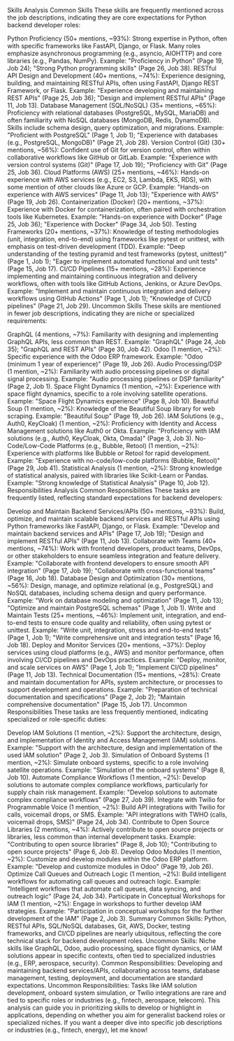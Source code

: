 Skills Analysis
Common Skills
These skills are frequently mentioned across the job descriptions, indicating they are core expectations for Python backend developer roles:

Python Proficiency (50+ mentions, ~93%):
Strong expertise in Python, often with specific frameworks like FastAPI, Django, or Flask. Many roles emphasize asynchronous programming (e.g., asyncio, AIOHTTP) and core libraries (e.g., Pandas, NumPy).
Example: "Proficiency in Python" (Page 19, Job 24); "Strong Python programming skills" (Page 26, Job 38).
RESTful API Design and Development (40+ mentions, ~74%):
Experience designing, building, and maintaining RESTful APIs, often using FastAPI, Django REST Framework, or Flask.
Example: "Experience developing and maintaining REST APIs" (Page 25, Job 36); "Design and implement RESTful APIs" (Page 11, Job 13).
Database Management (SQL/NoSQL) (35+ mentions, ~65%):
Proficiency with relational databases (PostgreSQL, MySQL, MariaDB) and often familiarity with NoSQL databases (MongoDB, Redis, DynamoDB). Skills include schema design, query optimization, and migrations.
Example: "Proficient with PostgreSQL" (Page 1, Job 1); "Experience with databases (e.g., PostgreSQL, MongoDB)" (Page 21, Job 28).
Version Control (Git) (30+ mentions, ~56%):
Confident use of Git for version control, often within collaborative workflows like GitHub or GitLab.
Example: "Experience with version control systems (Git)" (Page 17, Job 19); "Proficiency with Git" (Page 25, Job 36).
Cloud Platforms (AWS) (25+ mentions, ~46%):
Hands-on experience with AWS services (e.g., EC2, S3, Lambda, EKS, RDS), with some mention of other clouds like Azure or GCP.
Example: "Hands-on experience with AWS services" (Page 11, Job 13); "Experience with AWS" (Page 19, Job 26).
Containerization (Docker) (20+ mentions, ~37%):
Experience with Docker for containerization, often paired with orchestration tools like Kubernetes.
Example: "Hands-on experience with Docker" (Page 25, Job 36); "Experience with Docker" (Page 34, Job 50).
Testing Frameworks (20+ mentions, ~37%):
Knowledge of testing methodologies (unit, integration, end-to-end) using frameworks like pytest or unittest, with emphasis on test-driven development (TDD).
Example: "Deep understanding of the testing pyramid and test frameworks (pytest, unittest)" (Page 1, Job 1); "Eager to implement automated functional and unit tests" (Page 15, Job 17).
CI/CD Pipelines (15+ mentions, ~28%):
Experience implementing and maintaining continuous integration and delivery workflows, often with tools like GitHub Actions, Jenkins, or Azure DevOps.
Example: "Implement and maintain continuous integration and delivery workflows using GitHub Actions" (Page 1, Job 1); "Knowledge of CI/CD pipelines" (Page 21, Job 29).
Uncommon Skills
These skills are mentioned in fewer job descriptions, indicating they are niche or specialized requirements:

GraphQL (4 mentions, ~7%):
Familiarity with designing and implementing GraphQL APIs, less common than REST.
Example: "GraphQL" (Page 24, Job 35); "GraphQL and REST APIs" (Page 30, Job 42).
Odoo (1 mention, ~2%):
Specific experience with the Odoo ERP framework.
Example: "Odoo (minimum 1 year of experience)" (Page 19, Job 26).
Audio Processing/DSP (1 mention, ~2%):
Familiarity with audio processing pipelines or digital signal processing.
Example: "Audio processing pipelines or DSP familiarity" (Page 2, Job 1).
Space Flight Dynamics (1 mention, ~2%):
Experience with space flight dynamics, specific to a role involving satellite operations.
Example: "Space Flight Dynamics experience" (Page 8, Job 10).
Beautiful Soup (1 mention, ~2%):
Knowledge of the Beautiful Soup library for web scraping.
Example: "Beautiful Soup" (Page 19, Job 26).
IAM Solutions (e.g., Auth0, KeyCloak) (1 mention, ~2%):
Proficiency with Identity and Access Management solutions like Auth0 or Okta.
Example: "Proficiency with IAM solutions (e.g., Auth0, KeyCloak, Okta, Omada)" (Page 3, Job 3).
No-Code/Low-Code Platforms (e.g., Bubble, Retool) (1 mention, ~2%):
Experience with platforms like Bubble or Retool for rapid development.
Example: "Experience with no-code/low-code platforms (Bubble, Retool)" (Page 29, Job 41).
Statistical Analysis (1 mention, ~2%):
Strong knowledge of statistical analysis, paired with libraries like Scikit-Learn or Pandas.
Example: "Strong knowledge of Statistical Analysis" (Page 10, Job 12).
Responsibilities Analysis
Common Responsibilities
These tasks are frequently listed, reflecting standard expectations for backend developers:

Develop and Maintain Backend Services/APIs (50+ mentions, ~93%):
Build, optimize, and maintain scalable backend services and RESTful APIs using Python frameworks like FastAPI, Django, or Flask.
Example: "Develop and maintain backend services and APIs" (Page 17, Job 19); "Design and implement RESTful APIs" (Page 11, Job 13).
Collaborate with Teams (40+ mentions, ~74%):
Work with frontend developers, product teams, DevOps, or other stakeholders to ensure seamless integration and feature delivery.
Example: "Collaborate with frontend developers to ensure smooth API integration" (Page 17, Job 19); "Collaborate with cross-functional teams" (Page 16, Job 18).
Database Design and Optimization (30+ mentions, ~56%):
Design, manage, and optimize relational (e.g., PostgreSQL) and NoSQL databases, including schema design and query performance.
Example: "Work on database modeling and optimization" (Page 11, Job 13); "Optimize and maintain PostgreSQL schemas" (Page 1, Job 1).
Write and Maintain Tests (25+ mentions, ~46%):
Implement unit, integration, and end-to-end tests to ensure code quality and reliability, often using pytest or unittest.
Example: "Write unit, integration, stress and end-to-end tests" (Page 1, Job 1); "Write comprehensive unit and integration tests" (Page 16, Job 18).
Deploy and Monitor Services (20+ mentions, ~37%):
Deploy services using cloud platforms (e.g., AWS) and monitor performance, often involving CI/CD pipelines and DevOps practices.
Example: "Deploy, monitor, and scale services on AWS" (Page 1, Job 1); "Implement CI/CD pipelines" (Page 11, Job 13).
Technical Documentation (15+ mentions, ~28%):
Create and maintain documentation for APIs, system architecture, or processes to support development and operations.
Example: "Preparation of technical documentation and specifications" (Page 2, Job 2); "Maintain comprehensive documentation" (Page 15, Job 17).
Uncommon Responsibilities
These tasks are less frequently mentioned, indicating specialized or role-specific duties:

Develop IAM Solutions (1 mention, ~2%):
Support the architecture, design, and implementation of Identity and Access Management (IAM) solutions.
Example: "Support with the architecture, design and implementation of the used IAM solution" (Page 2, Job 3).
Simulation of Onboard Systems (1 mention, ~2%):
Simulate onboard systems, specific to a role involving satellite operations.
Example: "Simulation of the onboard systems" (Page 8, Job 10).
Automate Compliance Workflows (1 mention, ~2%):
Develop solutions to automate complex compliance workflows, particularly for supply chain risk management.
Example: "Develop solutions to automate complex compliance workflows" (Page 27, Job 39).
Integrate with Twilio for Programmable Voice (1 mention, ~2%):
Build API integrations with Twilio for calls, voicemail drops, or SMS.
Example: "API integrations with TWHO (calls, voicemail drops, SMS)" (Page 24, Job 34).
Contribute to Open Source Libraries (2 mentions, ~4%):
Actively contribute to open source projects or libraries, less common than internal development tasks.
Example: "Contributing to open source libraries" (Page 8, Job 10); "Contributing to open source projects" (Page 6, Job 8).
Develop Odoo Modules (1 mention, ~2%):
Customize and develop modules within the Odoo ERP platform.
Example: "Develop and customize modules in Odoo" (Page 19, Job 26).
Optimize Call Queues and Outreach Logic (1 mention, ~2%):
Build intelligent workflows for automating call queues and outreach logic.
Example: "Intelligent workflows that automate call queues, data syncing, and outreach logic" (Page 24, Job 34).
Participate in Conceptual Workshops for IAM (1 mention, ~2%):
Engage in workshops to further develop IAM strategies.
Example: "Participation in conceptual workshops for the further development of the IAM" (Page 2, Job 3).
Summary
Common Skills: Python, RESTful APIs, SQL/NoSQL databases, Git, AWS, Docker, testing frameworks, and CI/CD pipelines are nearly ubiquitous, reflecting the core technical stack for backend development roles.
Uncommon Skills: Niche skills like GraphQL, Odoo, audio processing, space flight dynamics, or IAM solutions appear in specific contexts, often tied to specialized industries (e.g., ERP, aerospace, security).
Common Responsibilities: Developing and maintaining backend services/APIs, collaborating across teams, database management, testing, deployment, and documentation are standard expectations.
Uncommon Responsibilities: Tasks like IAM solution development, onboard system simulation, or Twilio integrations are rare and tied to specific roles or industries (e.g., fintech, aerospace, telecom).
This analysis can guide you in prioritizing skills to develop or highlight in applications, depending on whether you aim for generalist backend roles or specialized niches. If you want a deeper dive into specific job descriptions or industries (e.g., fintech, energy), let me know!